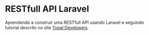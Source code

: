 # RESTfull API Laravel

Aprendendo a construir uma RESTfull API usando Laravel e seguindo tutorial descrito no site [Topal Developers](https://www.toptal.com/laravel/restful-laravel-api-tutorial).
 
